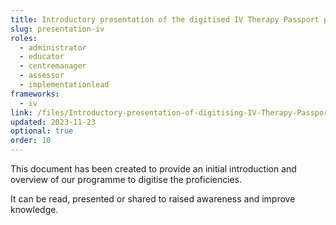 ```yaml
---
title: Introductory presentation of the digitised IV Therapy Passport proficiencies
slug: presentation-iv
roles:
  - administrator
  - educator
  - centremanager
  - assessor
  - implementationlead
frameworks:
  - iv
link: /files/Introductory-presentation-of-digitising-IV-Therapy-Passport-proficiencies.pptx
updated: 2023-11-23
optional: true
order: 10
---
```

This document has been created to provide an initial introduction and overview of our programme to digitise the proficiencies​.

It can be read, presented or shared to raised awareness and improve knowledge​.